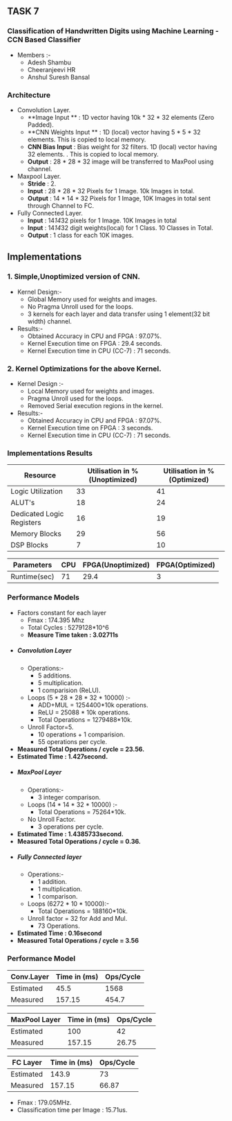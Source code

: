 ## TASK 7
### Classification of Handwritten Digits using Machine Learning - CCN Based Classifier
- Members :-
    - Adesh Shambu
    - Cheeranjeevi HR
    - Anshul Suresh Bansal

### Architecture 
- Convolution Layer.
    - **Image Input ** : 1D vector having 10k * 32 * 32  elements (Zero Padded).
    - **CNN Weights Input ** : 1D (local) vector having 5 * 5 * 32 elements. This is copied to local memory.
    - **CNN Bias Input** : Bias weight for 32 filters. 1D (local) vector having 32 elements. . This is copied to local memory.
    - **Output** : 28 * 28 * 32 image will be transferred to MaxPool using channel.
- Maxpool Layer.
    - **Stride** : 2.
    - **Input** : 28 * 28 * 32 Pixels for 1 Image. 10k Images in total.
    - **Output** : 14 * 14 * 32 Pixels for 1 Image, 10K Images in total sent through Channel to FC.
- Fully Connected Layer.
    - **Input** : 14*14*32 pixels for 1 Image. 10K Images in total
    - **Input** : 14*14*32 digit weights(local) for 1 Class. 10 Classes in Total.
    - **Output** : 1 class for each 10K images.

## Implementations
### 1. Simple,Unoptimized version of CNN.
- Kernel Design:-
    - Global Memory used for weights and images.
    - No Pragma Unroll used for the loops.
    - 3 kernels for each layer and data transfer using 1 element(32 bit width) channel.
- Results:-
    - Obtained Accuracy in CPU and FPGA : 97.07%.
    - Kernel Execution time on FPGA : 29.4 seconds.
    - Kernel Execution time in CPU (CC-7) : 71 seconds.
### 2. Kernel Optimizations for the above Kernel.
- Kernel Design :-
    - Local Memory used for weights and images.
    - Pragma Unroll used for the loops.
    - Removed Serial execution regions in the kernel.
- Results:-
    - Obtained Accuracy in CPU and FPGA : 97.07%.
    - Kernel Execution time on FPGA : 3 seconds.
    - Kernel Execution time in CPU (CC-7) : 71 seconds.

### Implementations Results
| Resource  | Utilisation in %(Unoptimized) | Utilisation in %(Optimized)  |
| ---       |---                | ---              |
| Logic Utilization | 33 | 41 |
| ALUT's | 18 | 24 |
| Dedicated Logic Registers | 16 | 19 |
| Memory Blocks | 29 | 56 |
| DSP Blocks | 7 | 10 |

| Parameters | CPU | FPGA(Unoptimized)  |  FPGA(Optimized)  |
| ---       |---                | ---              |----|
| Runtime(sec) | 71 | 29.4 | 3 |

### Performance Models
- Factors constant for each layer
    - Fmax : 174.395 Mhz
    - Total Cycles : 5279128*10^6
    - **Measure Time taken : 3.02711s**
- ##### Convolution Layer
    - Operations:-
        - 5 additions.
        - 5 multiplication.
        - 1 comparision (ReLU).
    - Loops (5 * 28 * 28 * 32 * 10000) :-
        - ADD+MUL = 1254400*10k operations.
        - ReLU = 25088 * 10k operations.
        - Total Operations = 1279488*10k.
    - Unroll Factor=5.
        - 10 operations + 1 comparision.
        - 55 operations per cycle.
- **Measured Total Operations / cycle = 23.56.**
- **Estimated Time : 1.427second.**
- ##### MaxPool Layer
    - Operations:-
        - 3 integer comparison.
    - Loops (14 * 14 * 32 * 10000) :-
        - Total Operations = 75264*10k.
    - No Unroll Factor.
        - 3 operations per cycle.
- **Estimated Time : 1.4385733second.**
- **Measured Total Operations / cycle = 0.36.**
- ##### Fully Connected layer
    - Operations:-
        - 1 addition.
        - 1 multiplication.
        - 1 comparison.
    - Loops (6272 * 10 * 10000):-
        - Total Operations = 188160*10k.
    - Unroll factor = 32 for Add and Mul.
        - 73 Operations.
- **Estimated Time : 0.16second**
- **Measured Total Operations / cycle = 3.56**


### Performance Model
| Conv.Layer | Time in (ms) | Ops/Cycle  |
| ---       |---                | ---              |
| Estimated | 45.5 | 1568 |
|Measured | 157.15 | 454.7 |

| MaxPool Layer |  Time in (ms) | Ops/Cycle  |
| ---       |---                | ---              |
| Estimated | 100 | 42 |
|Measured | 157.15 | 26.75 |

| FC Layer  |  Time in (ms) | Ops/Cycle  |
| ---       |---                | ---              |
| Estimated | 143.9 | 73 |
| Measured | 157.15 | 66.87 |

- Fmax : 179.05MHz.
- Classification time per Image : 15.71us.
